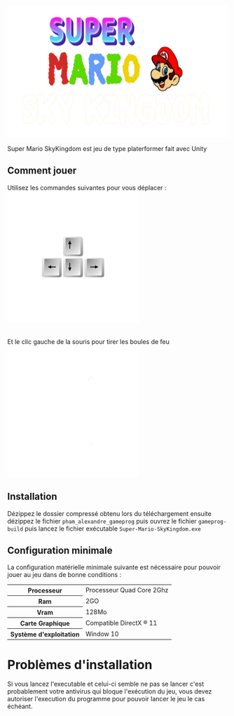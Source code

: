 
<img   height = "300px" width="600px" src="https://github.com/deverror6068/GameProg_B2_Pham_Alexandre/blob/main/git_icons/game_logo.png">

Super Mario SkyKingdom est jeu de type platerformer fait avec Unity



## Comment jouer 

Utilisez les commandes suivantes  pour vous déplacer : </br>
<img   height = "300px" width="300px" src= https://github.com/deverror6068/GameProg_B2_Pham_Alexandre/blob/main/git_icons/keys.png>




</br>
Et le clic gauche de la souris pour tirer les boules de feu 
<img   height = "300px" width="300px" src=https://github.com/deverror6068/GameProg_B2_Pham_Alexandre/blob/main/git_icons/left%20clic.png>


## Installation

Dézippez le dossier compressé  obtenu lors du téléchargement ensuite  dézippez le fichier  ``pham_alexandre_gameprog``  puis ouvrez le fichier  ``gameprog-build`` puis lancez le fichier exécutable ``Super-Mario-SkyKingdom.exe`` 

## Configuration minimale 

La configuration matérielle minimale suivante est nécessaire pour pouvoir jouer au jeu dans de bonne conditions :

<table>

  <tr>
    <th scope="col"> Processeur </th>
      <td>Processeur Quad Core  2Ghz </td>
  </tr>
  <tr>
      <th scope="col">Ram</th>
      <td> 2GO</td>
     
  </tr>
  <tr>
     <th scope="col">Vram</th>
    <td> 128Mo</td>
  </tr>
  <tr>
     <th scope="col">Carte Graphique</th>
    <td> Compatible DirectX ® 11</td>
  </tr>
    <tr>
     <th scope="col">Système d'exploitation </th>
    <td> Window 10</td>
  </tr>
  
</table>

# Problèmes d'installation 

Si vous lancez l'executable et celui-ci semble ne pas se lancer c'est probablement votre antivirus qui bloque l'exécution du jeu, vous devez autoriser l'execution du programme pour pouvoir lancer le jeu le cas échéant.


